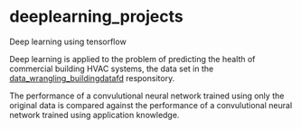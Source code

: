 # deeplearning_projects
Deep learning using tensorflow

Deep learning is applied to the problem of predicting the health of commercial building HVAC systems, the data set in the <a href="https://github.com/LilyHu/data_wrangling_buildingdatafd">data_wrangling_buildingdatafd</a> responsitory. 

The performance of a convulutional neural network trained using only the original data is compared against the performance of a convulutional neural network trained using application knowledge. 
